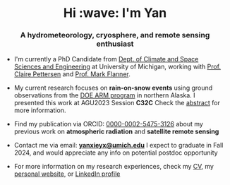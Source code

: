 <h1 align="center">Hi :wave: I'm Yan</h1>
<h3 align="center">A hydrometeorology, cryosphere, and remote sensing enthusiast</h3>

- I'm currently a PhD Candidate from [Dept. of Climate and Space Sciences and Engineering](https://clasp.engin.umich.edu/) at University of Michigan, working with [Prof. Claire Pettersen](https://pettersen.engin.umich.edu/) and [Prof. Mark Flanner](https://flanner.engin.umich.edu/).
  
- My current research focuses on **rain-on-snow events** using ground observations from the [DOE ARM program](https://www.arm.gov/) in northern Alaska. I presented this work at AGU2023 Session **C32C** Check the [abstract](https://agu.confex.com/agu/fm23/meetingapp.cgi/Paper/1351504) for more information.

- Find my publication via ORCID: [0000-0002-5475-3126](https://orcid.org/0000-0002-5475-3126) about my previous work on **atmospheric radiation** and **satellite remote sensing**

- Contact me via email: **yanxieyx@umich.edu** I expect to graduate in Fall 2024, and would appreciate any info on potential postdoc opportunity

- For more information on my research experiences, check my [CV](https://yxie1010.github.io/yan-website/resume/CV.pdf), my [personal website](https://yxie1010.github.io/yan-website/), or [LinkedIn profile](https://www.linkedin.com/in/yan-xie-b79548252/)
